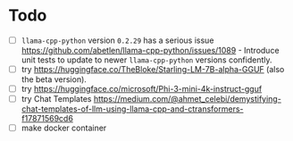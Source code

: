 # Todo
- [ ] `llama-cpp-python` version `0.2.29` has a serious issue https://github.com/abetlen/llama-cpp-python/issues/1089 - Introduce unit tests to update to newer `llama-cpp-python` versions confidently.
- [ ] try https://huggingface.co/TheBloke/Starling-LM-7B-alpha-GGUF (also the beta version).
- [ ] try https://huggingface.co/microsoft/Phi-3-mini-4k-instruct-gguf
- [ ] try Chat Templates https://medium.com/@ahmet_celebi/demystifying-chat-templates-of-llm-using-llama-cpp-and-ctransformers-f17871569cd6
- [ ] make docker container
